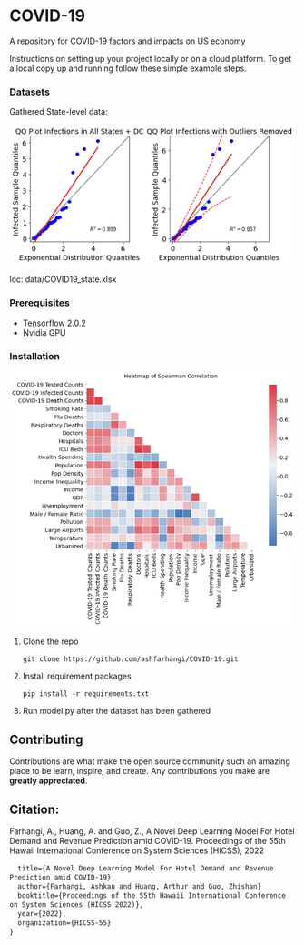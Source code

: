# COVID-19 
A repository for COVID-19 factors and impacts on US economy

Instructions on setting up your project locally or on a cloud platform. To get a local copy up and running follow these simple example steps.

### Datasets

Gathered State-level data: 

![](https://github.com/ashfarhangi/COVID-19/blob/master/visualization/state-level-data.png)


loc: data/COVID19_state.xlsx


### Prerequisites

- Tensorflow 2.0.2
- Nvidia GPU 


### Installation

![](https://github.com/ashfarhangi/COVID-19/blob/master/visualization/heat-map.png)


1. Clone the repo

   ```
   git clone https://github.com/ashfarhangi/COVID-19.git
   ```

2. Install requirement packages

   ```
   pip install -r requirements.txt
   ```

4. Run model.py after the dataset has been gathered  


## Contributing

Contributions are what make the open source community such an amazing place to be learn, inspire, and create. Any contributions you make are **greatly appreciated**.


## Citation:

Farhangi, A., Huang, A. and Guo, Z., A Novel Deep Learning Model For Hotel Demand and Revenue Prediction amid COVID-19. Proceedings of the 55th Hawaii International Conference on System Sciences (HICSS), 2022

```@article{farhanginovel,
  title={A Novel Deep Learning Model For Hotel Demand and Revenue Prediction amid COVID-19},
  author={Farhangi, Ashkan and Huang, Arthur and Guo, Zhishan}
  booktitle={Proceedings of the 55th Hawaii International Conference on System Sciences (HICSS 2022)},
  year={2022},
  organization={HICSS-55}
}
